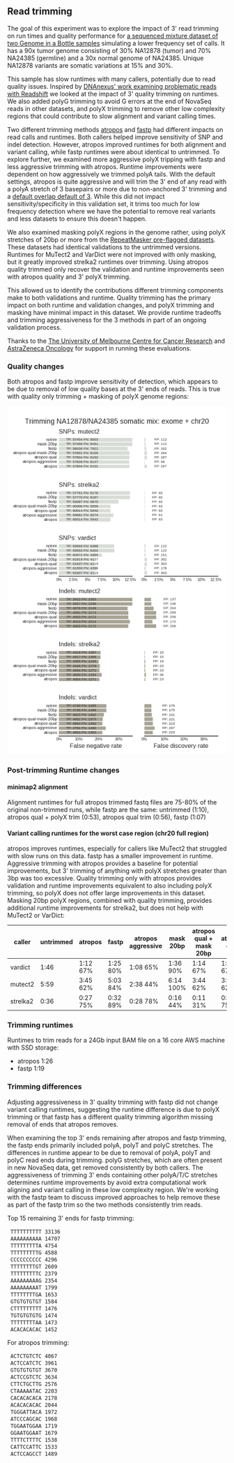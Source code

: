 ## Read trimming

The goal of this experiment was to explore the impact of 3' read trimming on run
times and quality performance for [a sequenced mixture dataset of two Genome in a Bottle
samples](ftp://ftp-trace.ncbi.nlm.nih.gov/giab/ftp/use_cases/mixtures/UMCUTRECHT_NA12878_NA24385_mixture_10052016/)
simulating a lower frequency set of calls. It has a 90x tumor genome consisting
of 30% NA12878 (tumor) and 70% NA24385 (germline) and a 30x normal genome of
NA24385. Unique NA12878 variants are somatic variations at 15% and 30%.

This sample has slow runtimes with many callers, potentially due to read quality
issues. Inspired by [DNAnexus' work examining problematic reads with
Readshift](https://blog.dnanexus.com/2018-01-16-evaluating-the-performance-of-ngs-pipelines-on-noisy-wgs-data/)
we looked at the impact of 3' quality trimming on runtimes. We also added polyG
trimming to avoid G errors at the end of NovaSeq reads in other datasets, and
polyX trimming to remove other low complexity regions that could contribute to
slow alignment and variant calling times.

Two different trimming methods [atropos](https://github.com/jdidion/atropos) and
[fastp](https://github.com/OpenGene/fastp) had different impacts on read calls
and runtimes. Both callers helped improve sensitivity of SNP and indel
detection. However, atropos improved runtimes for both alignment and variant
calling, while fastp runtimes were about identical to untrimmed. To explore
further, we examined more aggressive polyX tripping with fastp and less
aggressive trimming with atropos. Runtime improvements were dependent on how
aggressively we trimmed polyA tails. With the default settings, atropos is quite
aggressive and will trim the 3' end of any read with a polyA stretch of 3
basepairs or more due to non-anchored 3' trimming and a [default overlap default
of 3](https://atropos.readthedocs.io/en/latest/guide.html#reducing-random-matches).
While this did not impact sensitivity/specificity in this validation set, it
trims too much for low frequency detection where we have the potential to remove
real variants and less datasets to ensure this doesn't happen.

We also examined masking polyX regions in the genome rather, using
polyX stretches of 20bp or more from the [RepeatMasker pre-flagged
datasets](http://www.repeatmasker.org/genomicDatasets/RMGenomicDatasets.html).
These datasets had identical validations to the untrimmed versions. Runtimes for
MuTect2 and VarDict were not improved with only masking, but it greatly improved
strelka2 runtimes over trimming. Using atropos quality trimmed only recover
the validation and runtime improvements seen with atropos quality and 3'
polyX trimming.

This allowed us to identify the contributions different trimming components make
to both validations and runtime. Quality trimming has the primary impact on both
runtime and validation changes, and polyX trimming and masking have minimal
impact in this dataset. We provide runtime tradeoffs and trimming aggressiveness
for the 3 methods in part of an ongoing validation process.

Thanks to the [The University of Melbourne Centre for Cancer Research](
http://mdhs.unimelb.edu.au/our-organisation/institutes-centres-departments/the-university-of-melbourne-centre-for-cancer-research) and [AstraZeneca Oncology](https://www.astrazeneca.com/our-focus-areas/oncology.html) 
for support in running these evaluations.

### Quality changes

Both atropos and fastp improve sensitivity of detection, which appears to be due
to removal of low quality bases at the 3' ends of reads. This is true with
quality only trimming + masking of polyX genome regions:

![giab-mix-trim](giab-mix/grading-summary-gm1-trim.png)

### Post-trimming Runtime changes

#### minimap2 alignment

Alignment runtimes for full atropos trimmed fastq files
are 75-80% of the original non-trimmed runs, while fastp are
the same: untrimmed (1:10), atropos qual + polyX trim (0:53), atropos qual trim
(0:56), fastp (1:07)

#### Variant calling runtimes for the worst case region (chr20 full region)

atropos improves runtimes, especially for callers like MuTect2 that struggled
with slow runs on this data. fastp has a smaller improvement in runtime.
Aggressive trimming with atropos provides a baseline for potential improvements,
but 3' trimming of anything with polyX stretches greater than 3bp was too
excessive. Quality trimming only with atropos provides validation and runtime
improvements equivalent to also including polyX trimming, so polyX does not
offer large improvements in this dataset. Masking 20bp polyX regions, combined
with quality trimming, provides additional runtime improvements for strelka2,
but does not help with MuTect2 or VarDict:

caller   | untrimmed | atropos | fastp | atropos aggressive | mask 20bp | atropos qual + mask 20bp | atropos qual |
--- | --- | --- | --- | --- | --- | --- | --- |
vardict  |  1:46 |  1:12 67% |  1:25 80% |  1:08 65% | 1:36 90%  | 1:14 67% | 1:11 67% |
mutect2  |  5:59 |  3:45 62% |  5:03 84% |  2:38 44% | 6:14 100% | 3:44 62% | 3:44 62% |
strelka2 |  0:36 |  0:27 75% |  0:32 89% |  0:28 78% | 0:16 44%  | 0:11 31% | 0:27 75% |

### Trimming runtimes

Runtimes to trim reads for a 24Gb input BAM file on a
16 core AWS machine with SSD storage:

- atropos 1:26
- fastp 1:19

### Trimming differences

Adjusting aggressiveness in 3' quality trimming with fastp did not change
variant calling runtimes, suggesting the runtime difference is due to polyX
trimming or that fastp has a different quality trimming algorithm missing
removal of ends that atropos removes.

When examining the top 3' ends remaining after atropos and fastp
trimming, the fastp ends primarily included polyA, polyT and polyC stretches.
The differences in runtime appear to be due to removal of polyA, polyT and polyC
read ends during trimming. polyG stretches, which are often present in new
NovaSeq data, get removed consistently by both callers. The aggressiveness of
trimming 3' ends containing other polyA/T/C stretches determines runtime
improvements by avoid extra computational work aligning and variant calling in
these low complexity region. We're working with the fastp team to discuss
improved approaches to help remove these as part of the fastp trim so the two
methods consistently trim reads.


Top 15 remaining 3' ends for fastp trimming:

     TTTTTTTTTT 33136
     AAAAAAAAAA 14707
     TTTTTTTTTA 4754
     TTTTTTTTTG 4588
     CCCCCCCCCC 4296
     TTTTTTTTGT 2609
     TTTTTTTTTC 2379
     AAAAAAAAAG 2354
     AAAAAAAAAT 1799
     TTTTTTTTGA 1653
     GTGTGTGTGT 1584
     CTTTTTTTTT 1476
     TGTGTGTGTG 1474
     TTTTTTTTAA 1473
     ACACACACAC 1452

For atropos trimming:

     ACTCTGTCTC 4067
     ACTCCATCTC 3961
     GTGTGTGTGT 3670
     ACTCCGTCTC 3634
     CTTCTGCTTG 2576
     CTAAAAATAC 2203
     CACACACACA 2178
     ACACACACAC 2044
     TGGGATTACA 1972
     ATCCCAGCAC 1968
     TGGAATGGAA 1719
     GGAATGGAAT 1679
     TTTTCTTTTC 1538
     CATTCCATTC 1533
     ACTCCAGCCT 1489
